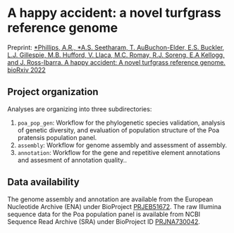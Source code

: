 # A happy accident: a novel turfgrass reference genome

Preprint: [*Phillips, A.R., *A.S. Seetharam, T. AuBuchon-Elder, E.S. Buckler, L.J. Gillespie, M.B. Hufford, V. Llaca, M.C. Romay, R.J. Soreng, E.A Kellogg, and J. Ross-Ibarra. A happy accident: A novel turfgrass reference genome. bioRxiv 2022](https://www.biorxiv.org/content/10.1101/2022.03.08.483531v1)

## Project organization

Analyses are organizing into three subdirectories:

1. `poa_pop_gen`: Workflow for the phylogenetic species validation, analysis of genetic diversity, and evaluation of population structure of the Poa pratensis population panel.
2. `assembly`: Workflow for genome assembly and assessment of assembly.
3. `annotation`: Workflow for the gene and repetitive element annotations and assesment of annotation quality..

## Data availability
The genome assembly and annotation are available from the European Nucleotide Archive (ENA) under BioProject [PRJEB51672](https://www.ebi.ac.uk/ena/browser/view/PRJEB51672). 
The raw Illumina sequence data for the Poa population panel is available from NCBI Sequence Read Archive (SRA) under BioProject ID [PRJNA730042](https://www.ncbi.nlm.nih.gov/bioproject/PRJNA730042/).
